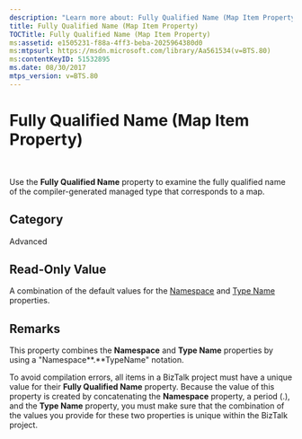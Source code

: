```yaml
---
description: "Learn more about: Fully Qualified Name (Map Item Property)"
title: Fully Qualified Name (Map Item Property)
TOCTitle: Fully Qualified Name (Map Item Property)
ms:assetid: e1505231-f88a-4ff3-beba-2025964380d0
ms:mtpsurl: https://msdn.microsoft.com/library/Aa561534(v=BTS.80)
ms:contentKeyID: 51532895
ms.date: 08/30/2017
mtps_version: v=BTS.80
---
```


# Fully Qualified Name (Map Item Property)

 

Use the **Fully Qualified Name** property to examine the fully qualified name of the compiler-generated managed type that corresponds to a map.

## Category

Advanced

## Read-Only Value

A combination of the default values for the [Namespace](namespace-map-item-property.md) and [Type Name](type-name-map-item-property.md) properties.

## Remarks

This property combines the **Namespace** and **Type Name** properties by using a "Namespace**.**TypeName" notation.

To avoid compilation errors, all items in a BizTalk project must have a unique value for their **Fully Qualified Name** property. Because the value of this property is created by concatenating the **Namespace** property, a period (.), and the **Type Name** property, you must make sure that the combination of the values you provide for these two properties is unique within the BizTalk project.

